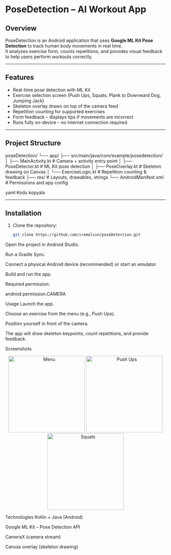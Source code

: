 # PoseDetection – AI Workout App

## Overview
PoseDetection is an Android application that uses **Google ML Kit Pose Detection** to track human body movements in real time.  
It analyzes exercise form, counts repetitions, and provides visual feedback to help users perform workouts correctly.

---

## Features
- Real-time pose detection with ML Kit  
- Exercise selection screen (Push Ups, Squats, Plank to Downward Dog, Jumping Jack)  
- Skeleton overlay drawn on top of the camera feed  
- Repetition counting for supported exercises  
- Form feedback – displays tips if movements are incorrect  
- Runs fully on-device – no internet connection required

---

## Project Structure
poseDetection/
└── app/
├── src/main/java/com/example/posedetection/
│ ├── MainActivity.kt # Camera + activity entry point
│ ├── PoseDetector.kt # ML Kit pose detection
│ ├── PoseOverlay.kt # Skeleton drawing on Canvas
│ └── ExerciseLogic.kt # Repetition counting & feedback
├── res/ # Layouts, drawables, strings
└── AndroidManifest.xml # Permissions and app config

yaml
Kodu kopyala

---

## Installation
1. Clone the repository:
   ```bash
   git clone https://github.com/iremolcun/poseDetection.git
Open the project in Android Studio.

Run a Gradle Sync.

Connect a physical Android device (recommended) or start an emulator.

Build and run the app.

Required permission:

android.permission.CAMERA

Usage
Launch the app.

Choose an exercise from the menu (e.g., Push Ups).

Position yourself in front of the camera.

The app will draw skeleton keypoints, count repetitions, and provide feedback.

Screenshots
<p align="center"> <img src="assets/menu.jpg" alt="Menu" width="240"/> <img src="assets/pushup.jpg" alt="Push Ups" width="240"/> <img src="assets/squat.jpg" alt="Squats" width="240"/> </p>

Technologies
Kotlin + Java (Android)

Google ML Kit – Pose Detection API

CameraX (camera stream)

Canvas overlay (skeleton drawing)
